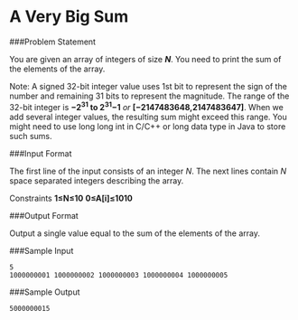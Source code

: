 A Very Big Sum
===============

###Problem Statement

You are given an array of integers of size ***N***. You need to print the sum of the elements of the array.

Note: A signed 32-bit integer value uses 1st bit to represent the sign of the number and remaining 31 bits to represent the magnitude. The range of the 32-bit integer is **−2<sup>31</sup> to 2<sup>31</sup>−1** *or* **[−2147483648,2147483647]**. When we add several integer values, the resulting sum might exceed this range. You might need to use long long int in C/C++ or long data type in Java to store such sums.

###Input Format

The first line of the input consists of an integer *N*. The next lines contain *N* space separated integers describing the array.

Constraints 
**1≤N≤10**
**0≤A[i]≤1010**

###Output Format

Output a single value equal to the sum of the elements of the array.

###Sample Input
```
5
1000000001 1000000002 1000000003 1000000004 1000000005
```
###Sample Output
```
5000000015
```